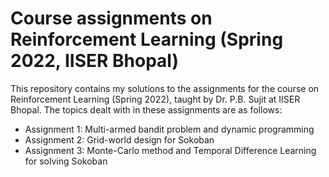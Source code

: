 # Course assignments on Reinforcement Learning (Spring 2022, IISER Bhopal)
This repository contains my solutions to the assignments for the course on Reinforcement Learning (Spring 2022), taught by Dr. P.B. Sujit at IISER Bhopal. The topics dealt with in these assignments are as follows:<br>
- Assignment 1: Multi-armed bandit problem and dynamic programming<br>
- Assignment 2: Grid-world design for Sokoban<br>
- Assignment 3: Monte-Carlo method and Temporal Difference Learning for solving Sokoban<br>
